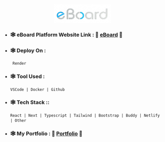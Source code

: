 <!-- eBoard Readme File -->

<!-- Website Logo -->
<p align="center"> <img src="./Assets/logo.png" alt="eBoard" width=180px height=60px /> </p>

<!-- Website Link -->
- ### **🕸️ eBoard Platform Website Link :** 🌸 [eBoard](https://eboard.onrender.com "Visit eBoard Platform") 🌼

<!-- Website Details -->
- ### **🕸️ Deploy On :**
       Render

- ### **🕸️ Tool Used :**
      VSCode | Docker | Github

- ### **🕸️ Tech Stack ::**
      React | Next | Typescript | Tailwind | Bootstrap | Buddy | Netlify | Other

<!-- Portfolio Link -->
- ### **🕸️ My Portfolio :** 🌸 [Portfolio](https://surajdalvi.me "Visit My Portfolio") 🌼
